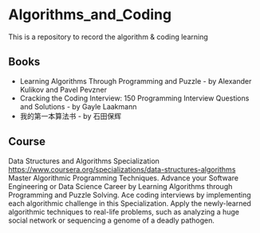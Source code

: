 # Algorithms_and_Coding
This is a repository to record the algorithm &amp; coding learning 

## Books
- Learning Algorithms Through Programming and Puzzle - by Alexander Kulikov and Pavel Pevzner
- Cracking the Coding Interview: 150 Programming Interview Questions and Solutions - by Gayle Laakmann
- 我的第一本算法书 - by 石田保辉
  
## Course
Data Structures and Algorithms Specialization
https://www.coursera.org/specializations/data-structures-algorithms
Master Algorithmic Programming Techniques. Advance your Software Engineering or Data Science Career by Learning Algorithms through Programming and Puzzle Solving. Ace coding interviews by implementing each algorithmic challenge in this Specialization. Apply the newly-learned algorithmic techniques to real-life problems, such as analyzing a huge social network or sequencing a genome of a deadly pathogen.
